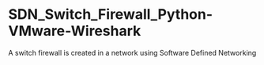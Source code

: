 # SDN_Switch_Firewall_Python-VMware-Wireshark
A switch firewall is created in a network using Software Defined Networking 
